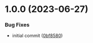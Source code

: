 # 1.0.0 (2023-06-27)


### Bug Fixes

* initial commit ([0bf8580](https://github.com/TopGunBuild/topgun-async-stream-emitter/commit/0bf8580fbda7fe1869e0486d109f295611509baf))
